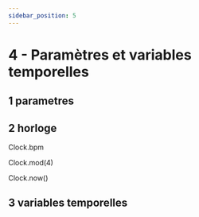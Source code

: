 ```yaml
---
sidebar_position: 5
---
```


# 4 - Paramètres et variables temporelles


## 1 parametres

## 2 horloge

Clock.bpm

Clock.mod(4)

Clock.now()

## 3 variables temporelles